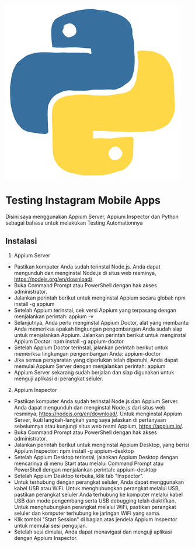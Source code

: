 ![Teks][def]

[def]: Python.gif

# Testing Instagram Mobile Apps
Disini saya menggunakan Appium Server, Appium Inspector dan Python sebagai bahasa untuk melakukan Testing Automationnya

## Instalasi
1. Appium Server
 - Pastikan komputer Anda sudah terinstal Node.js. Anda dapat mengunduh dan menginstal Node.js di situs web resminya, https://nodejs.org/en/download/.
 - Buka Command Prompt atau PowerShell dengan hak akses administrator.
 - Jalankan perintah berikut untuk menginstal Appium secara global: npm install -g appium
 - Setelah Appium terinstal, cek versi Appium yang terpasang dengan menjalankan perintah: appium -v
 - Selanjutnya, Anda perlu menginstal Appium Doctor, alat yang membantu Anda memeriksa apakah lingkungan pengembangan Anda sudah siap untuk menjalankan Appium. Jalankan perintah berikut untuk menginstal Appium Doctor: npm install -g appium-doctor
 - Setelah Appium Doctor terinstal, jalankan perintah berikut untuk memeriksa lingkungan pengembangan Anda: appium-doctor
 - Jika semua persyaratan yang diperlukan telah dipenuhi, Anda dapat memulai Appium Server dengan menjalankan perintah: appium
 - Appium Server sekarang sudah berjalan dan siap digunakan untuk menguji aplikasi di perangkat seluler.

2. Appium Inspector
 - Pastikan komputer Anda sudah terinstal Node.js dan Appium Server. Anda dapat mengunduh dan menginstal Node.js dari situs web resminya, https://nodejs.org/en/download/. Untuk menginstal Appium Server, ikuti langkah-langkah yang saya jelaskan di pertanyaan sebelumnya atau kunjungi situs web resmi Appium, https://appium.io/.
 - Buka Command Prompt atau PowerShell dengan hak akses administrator.
 - Jalankan perintah berikut untuk menginstal Appium Desktop, yang berisi Appium Inspector: npm install -g appium-desktop
 - Setelah Appium Desktop terinstal, jalankan Appium Desktop dengan mencarinya di menu Start atau melalui Command Prompt atau PowerShell dengan menjalankan perintah: appium-desktop
 - Setelah Appium Desktop terbuka, klik tab "Inspector".
 - Untuk terhubung dengan perangkat seluler, Anda dapat menggunakan kabel USB atau WiFi. Untuk menghubungkan perangkat melalui USB, pastikan perangkat seluler Anda terhubung ke komputer melalui kabel USB dan mode pengembang serta USB debugging telah diaktifkan. Untuk menghubungkan perangkat melalui WiFi, pastikan perangkat seluler dan komputer terhubung ke jaringan WiFi yang sama.
 - Klik tombol "Start Session" di bagian atas jendela Appium Inspector untuk memulai sesi pengujian.
 - Setelah sesi dimulai, Anda dapat menavigasi dan menguji aplikasi dengan Appium Inspector.